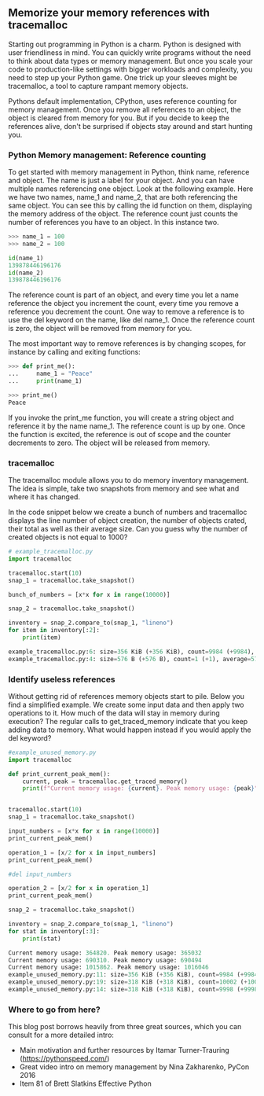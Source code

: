 ## Memorize your memory references with tracemalloc

Starting out programming in Python is a charm. Python is designed with user friendliness in mind.
You can quickly write programs without the need to think about data types or memory management.
But once you scale your code to production-like settings with bigger workloads and complexity, 
you need to step up your Python game. One trick up your sleeves might be tracemalloc, a tool to capture rampant memory objects.

Pythons default implementation, CPython, uses reference counting for memory management.
Once you remove all references to an object, the object is cleared from memory for you. 
But if you decide to keep the references alive, don't be surprised if objects stay around and start hunting you.

### Python Memory management: Reference counting

To get started with memory management in Python, think name, reference and object.
The name is just a label for your object. And you can have multiple names referencing one object.
Look at the following example. Here we have two names, name_1 and name_2, that are both referencing the same object.
You can see this by calling the id function on them, displaying the memory address of the object.
The reference count just counts the number of references you have to an object. In this instance two.

```python
>>> name_1 = 100
>>> name_2 = 100

id(name_1)
139878446196176
id(name_2)
139878446196176
```

The reference count is part of an object, and every time you let a name reference the object you increment the count, every time you remove a reference
you decrement the count. One way to remove a reference is to use the del keyword on the name, like del name_1.
Once the reference count is zero, the object will be removed from memory for you.

The most important way to remove references is by changing scopes, for instance by calling and exiting functions:

```python
>>> def print_me():
...     name_1 = "Peace"
...     print(name_1)

>>> print_me()
Peace
```

If you invoke the print_me function, you will create a string object and reference it by the name name_1.
The reference count is up by one. Once the function is excited, the reference is out of scope and the counter decrements to zero.
The object will be released from memory.

### tracemalloc

The tracemalloc module allows you to do memory inventory management.
The idea is simple, take two snapshots from memory and see what and where it has changed.

In the code snippet below we create a bunch of numbers and tracemalloc displays the line number of object creation, the number of objects crated, their total as well as their
average size. Can you guess why the number of created objects is not equal to 1000?

```python
# example_tracemalloc.py
import tracemalloc

tracemalloc.start(10)
snap_1 = tracemalloc.take_snapshot()

bunch_of_numbers = [x*x for x in range(10000)]

snap_2 = tracemalloc.take_snapshot()

inventory = snap_2.compare_to(snap_1, "lineno")
for item in inventory[:2]:
    print(item)
```

```python
example_tracemalloc.py:6: size=356 KiB (+356 KiB), count=9984 (+9984), average=37 B
example_tracemalloc.py:4: size=576 B (+576 B), count=1 (+1), average=576 B
```

### Identify useless references
Without getting rid of references memory objects start to pile. Below you find a simplified example. We create some input
data and then apply two operations to it.
How much of the data will stay in memory during execution? The regular calls to get_traced_memory indicate
that you keep adding data to memory. What would happen instead if you would apply the del keyword?

```python
#example_unused_memory.py
import tracemalloc

def print_current_peak_mem():
    current, peak = tracemalloc.get_traced_memory()
    print(f"Current memory usage: {current}. Peak memory usage: {peak}")


tracemalloc.start(10)
snap_1 = tracemalloc.take_snapshot()

input_numbers = [x*x for x in range(10000)]
print_current_peak_mem()

operation_1 = [x/2 for x in input_numbers]
print_current_peak_mem()

#del input_numbers

operation_2 = [x/2 for x in operation_1]
print_current_peak_mem()

snap_2 = tracemalloc.take_snapshot()

inventory = snap_2.compare_to(snap_1, "lineno")
for stat in inventory[:3]:
    print(stat)
```
```python
Current memory usage: 364820. Peak memory usage: 365032
Current memory usage: 690310. Peak memory usage: 690494
Current memory usage: 1015862. Peak memory usage: 1016046
example_unused_memory.py:11: size=356 KiB (+356 KiB), count=9984 (+9984), average=37 B
example_unused_memory.py:19: size=318 KiB (+318 KiB), count=10002 (+10002), average=33 B
example_unused_memory.py:14: size=318 KiB (+318 KiB), count=9998 (+9998), average=33 B
```

### Where to go from here?
This blog post borrows heavily from three great sources, which you can consult for a more detailed intro:
- Main motivation and further resources by Itamar Turner-Trauring (https://pythonspeed.com/)
- Great video intro on memory management by Nina Zakharenko, PyCon 2016
- Item 81 of Brett Slatkins Effective Python
